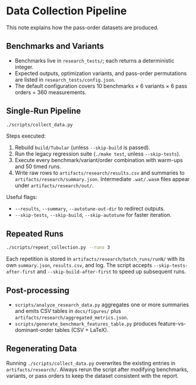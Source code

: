 # Data Collection Pipeline

This note explains how the pass-order datasets are produced.

## Benchmarks and Variants
- Benchmarks live in `research_tests/`; each returns a deterministic integer.
- Expected outputs, optimization variants, and pass-order permutations are listed in `research_tests/config.json`.
- The default configuration covers 10 benchmarks × 6 variants × 6 pass orders = 360 measurements.

## Single-Run Pipeline
```bash
./scripts/collect_data.py
```
Steps executed:
1. Rebuild `build/Tubular` (unless `--skip-build` is passed).
2. Run the legacy regression suite (`./make test`, unless `--skip-tests`).
3. Execute every benchmark/variant/order combination with warm-ups and 50 timed runs.
4. Write raw rows to `artifacts/research/results.csv` and summaries to `artifacts/research/summary.json`.
Intermediate `.wat/.wasm` files appear under `artifacts/research/out/`.

Useful flags:
- `--results`, `--summary`, `--autotune-out-dir` to redirect outputs.
- `--skip-tests`, `--skip-build`, `--skip-autotune` for faster iteration.

## Repeated Runs
```bash
./scripts/repeat_collection.py --runs 3
```
Each repetition is stored in `artifacts/research/batch_runs/runN/` with its own `summary.json`, `results.csv`, and log. The script accepts `--skip-tests-after-first` and `--skip-build-after-first` to speed up subsequent runs.

## Post-processing
- `scripts/analyze_research_data.py` aggregates one or more summaries and emits CSV tables in `docs/figures/` plus `artifacts/research/aggregated_metrics.json`.
- `scripts/generate_benchmark_features_table.py` produces feature-vs-dominant-order tables (CSV + LaTeX).

## Regenerating Data
Running `./scripts/collect_data.py` overwrites the existing entries in `artifacts/research/`.
Always rerun the script after modifying benchmarks, variants, or pass orders to keep the dataset consistent with the report.
